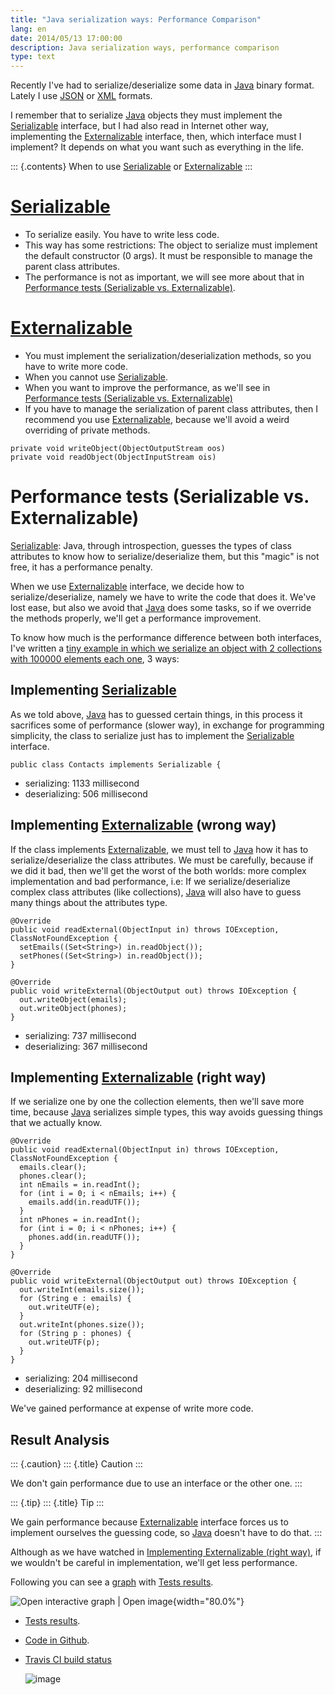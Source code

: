 ```yaml
---
title: "Java serialization ways: Performance Comparison"
lang: en
date: 2014/05/13 17:00:00
description: Java serialization ways, performance comparison
type: text
---
```


Recently I\'ve had to serialize/deserialize some data in
[Java](https://www.java.com/) binary format. Lately I use
[JSON](https://www.json.org/) or
[XML](https://en.wikipedia.org/wiki/XML) formats.

I remember that to serialize [Java](https://www.java.com/) objects they
must implement the
[Serializable](https://docs.oracle.com/javase/7/docs/api/java/io/Serializable.html)
interface, but I had also read in Internet other way, implementing the
[Externalizable](https://docs.oracle.com/javase/7/docs/api/java/io/Externalizable.html)
interface, then, which interface must I implement? It depends on what
you want such as everything in the life.

::: {.contents}
When to use
[Serializable](https://docs.oracle.com/javase/7/docs/api/java/io/Serializable.html)
or
[Externalizable](https://docs.oracle.com/javase/7/docs/api/java/io/Externalizable.html)
:::

[Serializable](https://docs.oracle.com/javase/7/docs/api/java/io/Serializable.html)
===================================================================================

-   To serialize easily. You have to write less code.
-   This way has some restrictions: The object to serialize must
    implement the default constructor (0 args). It must be responsible
    to manage the parent class attributes.
-   The performance is not as important, we will see more about that in
    [Performance tests (Serializable vs.
    Externalizable)](#performance-tests-serializable-vs.-externalizable).

[Externalizable](https://docs.oracle.com/javase/7/docs/api/java/io/Externalizable.html)
=======================================================================================

-   You must implement the serialization/deserialization methods, so you
    have to write more code.
-   When you cannot use
    [Serializable](https://docs.oracle.com/javase/7/docs/api/java/io/Serializable.html).
-   When you want to improve the performance, as we\'ll see in
    [Performance tests (Serializable vs.
    Externalizable)](#performance-tests-serializable-vs.-externalizable)
-   If you have to manage the serialization of parent class attributes,
    then I recommend you use
    [Externalizable](https://docs.oracle.com/javase/7/docs/api/java/io/Externalizable.html),
    because we\'ll avoid a weird overriding of private methods.

``` {.java}
private void writeObject(ObjectOutputStream oos)
private void readObject(ObjectInputStream ois)
```

Performance tests (Serializable vs. Externalizable)
===================================================

[Serializable](https://docs.oracle.com/javase/7/docs/api/java/io/Serializable.html):
Java, through introspection, guesses the types of class attributes to
know how to serialize/deserialize them, but this \"magic\" is not free,
it has a performance penalty.

When we use
[Externalizable](https://docs.oracle.com/javase/7/docs/api/java/io/Externalizable.html)
interface, we decide how to serialize/deserialize, namely we have to
write the code that does it. We\'ve lost ease, but also we avoid that
[Java](https://www.java.com/) does some tasks, so if we override the
methods properly, we\'ll get a performance improvement.

To know how much is the performance difference between both interfaces,
I\'ve written a [tiny example in which we serialize an object with 2
collections with 100000 elements each
one](https://carlosvin.github.io/serializations-performance-java/), 3
ways:

Implementing [Serializable](https://docs.oracle.com/javase/7/docs/api/java/io/Serializable.html)
------------------------------------------------------------------------------------------------

As we told above, [Java](https://www.java.com/) has to guessed certain
things, in this process it sacrifices some of performance (slower way),
in exchange for programming simplicity, the class to serialize just has
to implement the
[Serializable](https://docs.oracle.com/javase/7/docs/api/java/io/Serializable.html)
interface.

``` {.java}
public class Contacts implements Serializable {
```

-   serializing: 1133 millisecond
-   deserializing: 506 millisecond

Implementing [Externalizable](https://docs.oracle.com/javase/7/docs/api/java/io/Externalizable.html) (wrong way)
----------------------------------------------------------------------------------------------------------------

If the class implements
[Externalizable](https://docs.oracle.com/javase/7/docs/api/java/io/Externalizable.html),
we must tell to [Java](https://www.java.com/) how it has to
serialize/deserialize the class attributes. We must be carefully,
because if we did it bad, then we\'ll get the worst of the both worlds:
more complex implementation and bad performance, i.e: If we
serialize/deserialize complex class attributes (like collections),
[Java](https://www.java.com/) will also have to guess many things about
the attributes type.

``` {.java}
@Override
public void readExternal(ObjectInput in) throws IOException, ClassNotFoundException {
  setEmails((Set<String>) in.readObject());
  setPhones((Set<String>) in.readObject());
}

@Override
public void writeExternal(ObjectOutput out) throws IOException {
  out.writeObject(emails);
  out.writeObject(phones);
}
```

-   serializing: 737 millisecond
-   deserializing: 367 millisecond

Implementing [Externalizable](https://docs.oracle.com/javase/7/docs/api/java/io/Externalizable.html) (right way)
----------------------------------------------------------------------------------------------------------------

If we serialize one by one the collection elements, then we\'ll save
more time, because [Java](https://www.java.com/) serializes simple
types, this way avoids guessing things that we actually know.

``` {.java}
@Override
public void readExternal(ObjectInput in) throws IOException, ClassNotFoundException {
  emails.clear();
  phones.clear();
  int nEmails = in.readInt();
  for (int i = 0; i < nEmails; i++) {
    emails.add(in.readUTF());
  }
  int nPhones = in.readInt();
  for (int i = 0; i < nPhones; i++) {
    phones.add(in.readUTF());
  }
}

@Override
public void writeExternal(ObjectOutput out) throws IOException {
  out.writeInt(emails.size());
  for (String e : emails) {
    out.writeUTF(e);
  }
  out.writeInt(phones.size());
  for (String p : phones) {
    out.writeUTF(p);
  }
}
```

-   serializing: 204 millisecond
-   deserializing: 92 millisecond

We\'ve gained performance at expense of write more code.

Result Analysis
---------------

::: {.caution}
::: {.title}
Caution
:::

We don\'t gain performance due to use an interface or the other one.
:::

::: {.tip}
::: {.title}
Tip
:::

We gain performance because
[Externalizable](https://docs.oracle.com/javase/7/docs/api/java/io/Externalizable.html)
interface forces us to implement ourselves the guessing code, so
[Java](https://www.java.com/) doesn\'t have to do that.
:::

Although as we have watched in [Implementing Externalizable (right
way)](#implementing-externalizable-right-way), if we wouldn\'t be
careful in implementation, we\'ll get less performance.

Following you can see a
[graph](https://docs.google.com/spreadsheets/d/1V9p6shPMpSr7RcaTruXpj_0ZQUpVjMFdeh7AnObaBL8/gviz/chartiframe?oid=2110613848)
with [Tests
results](https://carlosvin.github.io/serializations-performance-java/reports/tests/classes/com.diky.contacts.SerializationTest.html).

![Open interactive
[graph](https://docs.google.com/spreadsheets/d/1V9p6shPMpSr7RcaTruXpj_0ZQUpVjMFdeh7AnObaBL8/gviz/chartiframe?oid=2110613848)
\| [Open
image](https://docs.google.com/spreadsheets/d/1V9p6shPMpSr7RcaTruXpj_0ZQUpVjMFdeh7AnObaBL8/embed/oimg?id=1V9p6shPMpSr7RcaTruXpj_0ZQUpVjMFdeh7AnObaBL8&oid=2110613848&zx=t87gu6ve3lan)](https://docs.google.com/spreadsheets/d/1V9p6shPMpSr7RcaTruXpj_0ZQUpVjMFdeh7AnObaBL8/embed/oimg?id=1V9p6shPMpSr7RcaTruXpj_0ZQUpVjMFdeh7AnObaBL8&oid=2110613848&zx=t87gu6ve3lan){width="80.0%"}

-   [Tests
    results](https://carlosvin.github.io/serializations-performance-java/reports/tests/classes/com.diky.contacts.SerializationTest.html).

-   [Code in
    Github](https://github.com/carlosvin/serializations-performance-java/).

-   [Travis CI build
    status](https://travis-ci.org/carlosvin/serializations-performance-java)

    ![image](https://travis-ci.org/carlosvin/serializations-performance-java.svg?branch=master)
